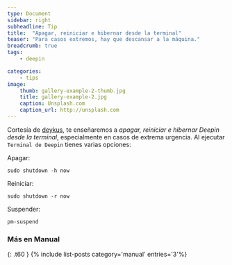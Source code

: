 ```yaml
---
type: Document
sidebar: right
subheadline: Tip
title:  "Apagar, reiniciar e hibernar desde la terminal"
teaser: "Para casos extremos, hay que descansar a la máquina."
breadcrumb: true
tags:
    - deepin

categories:
    - tips
image:
    thumb: gallery-example-2-thumb.jpg
    title: gallery-example-2.jpg
    caption: Unsplash.com
    caption_url: http://unsplash.com
---
```

Cortesía de [deykus](http://softwaredykus.blogspot.pe/2013/01/apagar-reiniciar-suspender-y-hibernar.html), te enseñaremos a *apagar, reiniciar e hibernar Deepin desde la terminal*, especialmente en casos de extrema urgencia. Al ejecutar `Terminal de Deepin` tienes varias opciones:
<!--more-->

Apagar:

~~~
sudo shutdown -h now
~~~

Reiniciar:

~~~
sudo shutdown -r now
~~~

Suspender:

~~~
pm-suspend
~~~

### Más en Manual
{: .t60 }
{% include list-posts category='manual' entries='3'%}

